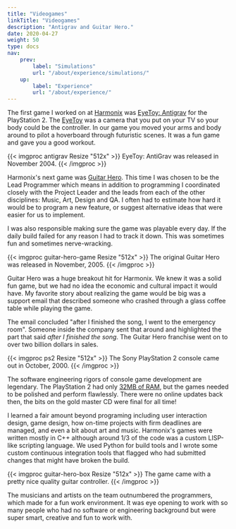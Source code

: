 ```yaml
---
title: "Videogames"
linkTitle: "Videogames"
description: "Antigrav and Guitar Hero."
date: 2020-04-27
weight: 50
type: docs
nav:
    prev:
        label: "Simulations"
        url: "/about/experience/simulations/"
    up:
        label: "Experience"
        url: "/about/experience/"
---
```


The first game I worked on at [Harmonix](https://www.harmonixmusic.com/)
was [EyeToy: Antigrav](https://en.wikipedia.org/wiki/EyeToy:_AntiGrav) for
the PlayStation 2. The [EyeToy](https://en.wikipedia.org/wiki/EyeToy) was a
camera that you put on your TV so your body could be the controller. In our
game you moved your arms and body around to pilot a hoverboard through
futuristic scenes. It was a fun game and gave you a good workout.

{{< imgproc antigrav Resize "512x" >}}
EyeToy: AntiGrav was released in November 2004.
{{< /imgproc >}}

Harmonix's next game was [Guitar
Hero](https://en.wikipedia.org/wiki/Guitar_Hero). This time I was chosen to be
the Lead Programmer which means in addition to programming I coordinated closely
with the Project Leader and the leads from each of the other disciplines: Music,
Art, Design and QA. I often had to estimate how hard it would be to program a
new feature, or suggest alternative ideas that were easier for us to
implement.

I was also responsible making sure the game was playable every day. If the
daily build failed for any reason I had to track it down. This was sometimes
fun and sometimes nerve-wracking.

{{< imgproc guitar-hero-game Resize "512x" >}}
The original Guitar Hero was released in November, 2005.
{{< /imgproc >}}

Guitar Hero was a huge breakout hit for Harmonix. We knew it was a solid
fun game, but we had no idea the economic and cultural impact it would
have. My favorite story about realizing the game would be big was a support
email that described someone who crashed through a glass coffee table while
playing the game.

The email concluded "after I finished the song, I went to the emergency
room". Someone inside the company sent that around and highlighted the part
that said *after I finished the song*. The Guitar Hero franchise went on to
over two billion dollars in sales.

{{< imgproc ps2 Resize "512x" >}}
The Sony PlayStation 2 console came out in October, 2000.
{{< /imgproc >}}

The software engineering rigors of console game development are legendary.
The PlayStation 2 had only [32MB of
RAM](https://en.wikipedia.org/wiki/PlayStation_2_technical_specifications),
but the games needed to be polished and perform flawlessly. There were no
online updates back then, the bits on the gold master CD were final for all
time!

I learned a fair amount beyond programing including user interaction
design, game design, how on-time projects with firm deadlines are managed,
and even a bit about art and music. Harmonix's games were written mostly in
C++ although around 1/3 of the code was a custom LISP-like scripting
language. We used Python for build tools and I wrote some custom continuous
integration tools that flagged who had submitted changes that might have
broken the build.

{{< imgproc guitar-hero-box Resize "512x" >}}
The game came with a pretty nice quality guitar controller.
{{< /imgproc >}}

The musicians and artists on the team outnumbered the programmers, which
made for a fun work environment. It was eye opening to work with so many
people who had no software or engineering background but were super smart,
creative and fun to work with.

